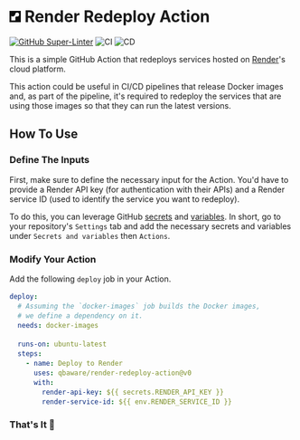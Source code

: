 # ![Image](/resources/render-logo-small.png) Render Redeploy Action

[![GitHub Super-Linter](https://github.com/qbaware/render-redeploy-action/actions/workflows/linter.yml/badge.svg)](https://github.com/super-linter/super-linter)
![CI](https://github.com/qbaware/render-redeploy-action/actions/workflows/ci.yml/badge.svg)
![CD](https://github.com/qbaware/render-redeploy-action/actions/workflows/cd.yml/badge.svg)

This is a simple GitHub Action that redeploys services hosted on
[Render](https://render.com/)'s cloud platform.

This action could be useful in CI/CD pipelines that release Docker images
and, as part of the pipeline, it's required to redeploy the services that
are using those images so that they can run the latest versions.

## How To Use

### Define The Inputs

First, make sure to define the necessary input for the Action. You'd
have to provide a Render API key (for authentication with their APIs)
and a Render service ID (used to identify the service you want to redeploy).

To do this, you can leverage GitHub
[secrets](https://docs.github.com/en/actions/security-guides/using-secrets-in-github-actions)
and
[variables](https://docs.github.com/en/actions/learn-github-actions/variables).
In short, go to your repository's `Settings` tab and add the necessary
secrets and variables under `Secrets and variables` then `Actions`.

### Modify Your Action

Add the following `deploy` job in your Action.

``` yaml
deploy:
  # Assuming the `docker-images` job builds the Docker images,
  # we define a dependency on it.
  needs: docker-images 

  runs-on: ubuntu-latest
  steps:
    - name: Deploy to Render
      uses: qbaware/render-redeploy-action@v0
      with:
        render-api-key: ${{ secrets.RENDER_API_KEY }}
        render-service-id: ${{ env.RENDER_SERVICE_ID }}
```

### That's It 🎉
